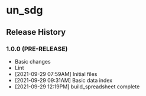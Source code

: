 # un_sdg

## Release History

### 1.0.0 (PRE-RELEASE)
  * Basic changes
  * Lint
  *  [2021-09-29 07:59AM] Initial files
  *  [2021-09-29 09:31AM] Basic data index
  *  [2021-09-29 12:19PM] build_spreadsheet complete
